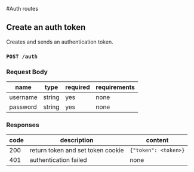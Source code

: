 #Auth routes
## Create an auth token
Creates and sends an authentication token.
### `POST /auth`
### Request Body
|name    |type   |required|requirements|
|--------|-------|--------|------------|
|username|string|yes|none|
|password|string|yes|none|
### Responses
|code|description           |content|
|----|----------------------|-------|
|200|return token and set token cookie|`{"token": <token>}`
|401|authentication failed|none